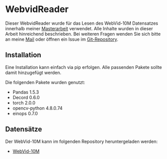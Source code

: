 ﻿# WebvidReader

Dieser WebvidReader wurde für das Lesen des WebVid-10M Datensatzes innerhalb meiner [Masterarbeit](https://fh-swf.sciebo.de/s/8RXh0Mf5N5FKTs6) verwendet. Alle Inhalte wurden in dieser Arbeit hinreichend beschrieben. Bei weiteren Fragen wenden Sie sich bitte an meine [Mail](mailto:schmidt.sebastian2@fh-swf.de) oder öffnen ein Issue im [Git-Repository](https://github.com/sesch023/WebvidReader).

## Installation

Eine Installation kann einfach via pip erfolgen. Alle passenden Pakete sollte damit hinzugefügt werden.

Die folgenden Pakete wurden genutzt:

- Pandas 1.5.3
- Decord 0.6.0
- torch 2.0.0
- opencv-python 4.8.0.74
- einops 0.7.0

## Datensätze

Der WebVid-10M kann im folgenden Repository heruntergeladen werden:
- [WebVid-10M](https://github.com/m-bain/webvid)
